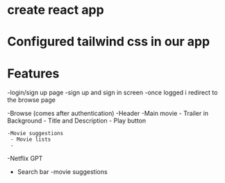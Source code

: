 # create react app

# Configured tailwind css in our app

# Features

-login/sign up page
-sign up and sign in screen
-once logged i redirect to the browse page

-Browse (comes after authentication)
-Header
-Main movie - Trailer in Background - Title and Description - Play button

    -Movie suggestions
     - Movie lists
     -

-Netflix GPT

- Search bar
  -movie suggestions
